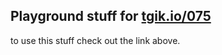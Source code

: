 ## Playground stuff for [tgik.io/075](https://tgik.io/075)

to use this stuff check out the link above.
